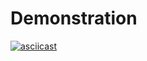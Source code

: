 # Demonstration

[![asciicast](https://asciinema.org/a/rvErLcy4gudHsfMqyOMSctDXU.svg)](https://asciinema.org/a/rvErLcy4gudHsfMqyOMSctDXU)
